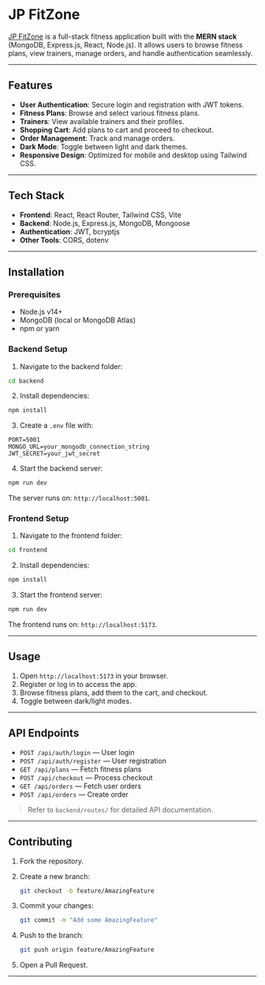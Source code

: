 # JP FitZone

[JP FitZone](https://github.com/your-username/jp-fitzone) is a full-stack fitness application built with the **MERN stack** (MongoDB, Express.js, React, Node.js). It allows users to browse fitness plans, view trainers, manage orders, and handle authentication seamlessly.

---

## Features

* **User Authentication**: Secure login and registration with JWT tokens.
* **Fitness Plans**: Browse and select various fitness plans.
* **Trainers**: View available trainers and their profiles.
* **Shopping Cart**: Add plans to cart and proceed to checkout.
* **Order Management**: Track and manage orders.
* **Dark Mode**: Toggle between light and dark themes.
* **Responsive Design**: Optimized for mobile and desktop using Tailwind CSS.

---

## Tech Stack

* **Frontend**: React, React Router, Tailwind CSS, Vite
* **Backend**: Node.js, Express.js, MongoDB, Mongoose
* **Authentication**: JWT, bcryptjs
* **Other Tools**: CORS, dotenv

---

## Installation

### Prerequisites

* Node.js v14+
* MongoDB (local or MongoDB Atlas)
* npm or yarn

### Backend Setup

1. Navigate to the backend folder:

```bash
cd backend
```

2. Install dependencies:

```bash
npm install
```

3. Create a `.env` file with:

```env
PORT=5001
MONGO_URL=your_mongodb_connection_string
JWT_SECRET=your_jwt_secret
```

4. Start the backend server:

```bash
npm run dev
```

The server runs on: `http://localhost:5001`.

### Frontend Setup

1. Navigate to the frontend folder:

```bash
cd frontend
```

2. Install dependencies:

```bash
npm install
```

3. Start the frontend server:

```bash
npm run dev
```

The frontend runs on: `http://localhost:5173`.

---

## Usage

1. Open `http://localhost:5173` in your browser.
2. Register or log in to access the app.
3. Browse fitness plans, add them to the cart, and checkout.
4. Toggle between dark/light modes.

---

## API Endpoints

* `POST /api/auth/login` — User login
* `POST /api/auth/register` — User registration
* `GET /api/plans` — Fetch fitness plans
* `POST /api/checkout` — Process checkout
* `GET /api/orders` — Fetch user orders
* `POST /api/orders` — Create order

> Refer to `backend/routes/` for detailed API documentation.

---

## Contributing

1. Fork the repository.
2. Create a new branch:

   ```bash
   git checkout -b feature/AmazingFeature
   ```
3. Commit your changes:

   ```bash
   git commit -m "Add some AmazingFeature"
   ```
4. Push to the branch:

   ```bash
   git push origin feature/AmazingFeature
   ```
5. Open a Pull Request.

---

